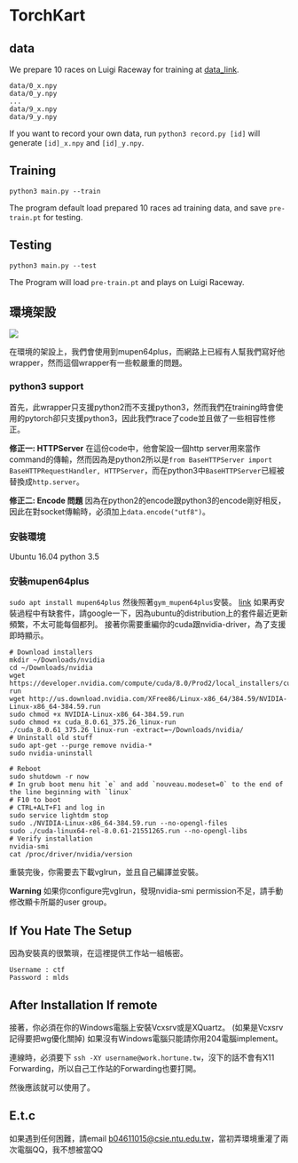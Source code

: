 # TorchKart

data
----
We prepare 10 races on Luigi Raceway for training at [data_link](http://work.hortune.tw:8000/60_data).
```
data/0_x.npy
data/0_y.npy
...
data/9_x.npy
data/9_y.npy
```
If you want to record your own data, run ```python3 record.py [id]``` will generate ```[id]_x.npy``` and ```[id]_y.npy```.

Training
----
```
python3 main.py --train
```
The program default load prepared 10 races ad training data, and save ```pre-train.pt``` for testing.

Testing
----
```
python3 main.py --test
```
The Program will load ```pre-train.pt``` and plays on Luigi Raceway.

## 環境架設
![](https://i.imgur.com/vp1qTXY.jpg)

在環境的架設上，我們會使用到mupen64plus，而網路上已經有人幫我們寫好他wrapper，然而這個wrapper有一些較嚴重的問題。

### python3 support
首先，此wrapper只支援python2而不支援python3，然而我們在training時會使用的pytorch卻只支援python3，因此我們trace了code並且做了一些相容性修正。

**修正一: HTTPServer**
在這份code中，他會架設一個http server用來當作command的傳輸，然而因為是python2所以是`from BaseHTTPServer import BaseHTTPRequestHandler, HTTPServer`，而在python3中`BaseHTTPServer`已經被替換成`http.server`。

**修正二: Encode 問題**
因為在python2的encode跟python3的encode剛好相反，因此在對socket傳輸時，必須加上`data.encode("utf8")`。

### 安裝環境
Ubuntu 16.04
python 3.5

### 安裝mupen64plus
`sudo apt install mupen64plus`
然後照著`gym_mupen64plus`安裝。 [link](https://github.com/hortune/gym_mupen64plus.git)
如果再安裝過程中有缺套件，請google一下，因為ubuntu的distribution上的套件最近更新頻繁，不太可能每個都列。
接著你需要重編你的cuda跟nvidia-driver，為了支援即時顯示。

```
# Download installers
mkdir ~/Downloads/nvidia
cd ~/Downloads/nvidia
wget https://developer.nvidia.com/compute/cuda/8.0/Prod2/local_installers/cuda_8.0.61_375.26_linux-run
wget http://us.download.nvidia.com/XFree86/Linux-x86_64/384.59/NVIDIA-Linux-x86_64-384.59.run
sudo chmod +x NVIDIA-Linux-x86_64-384.59.run
sudo chmod +x cuda_8.0.61_375.26_linux-run
./cuda_8.0.61_375.26_linux-run -extract=~/Downloads/nvidia/
# Uninstall old stuff
sudo apt-get --purge remove nvidia-*
sudo nvidia-uninstall

# Reboot
sudo shutdown -r now
# In grub boot menu hit `e` and add `nouveau.modeset=0` to the end of the line beginning with `linux`
# F10 to boot
# CTRL+ALT+F1 and log in
sudo service lightdm stop
sudo ./NVIDIA-Linux-x86_64-384.59.run --no-opengl-files
sudo ./cuda-linux64-rel-8.0.61-21551265.run --no-opengl-libs
# Verify installation
nvidia-smi
cat /proc/driver/nvidia/version
```

重裝完後，你需要去下載vglrun，並且自己編譯並安裝。

**Warning**
如果你configure完vglrun，發現nvidia-smi permission不足，請手動修改顯卡所屬的user group。


## If You Hate The Setup
因為安裝真的很繁瑣，在這裡提供工作站一組帳密。
```
Username : ctf
Password : mlds
```

## After Installation If remote
接著，你必須在你的Windows電腦上安裝Vcxsrv或是XQuartz。 (如果是Vcxsrv 記得要把wg優化關掉)
如果沒有Windows電腦只能請你用204電腦implement。

連線時，必須要下 `ssh -XY username@work.hortune.tw`，沒下的話不會有X11 Forwarding，所以自己工作站的Forwarding也要打開。

然後應該就可以使用了。

## E.t.c
如果遇到任何困難，請email b04611015@csie.ntu.edu.tw，當初弄環境重灌了兩次電腦QQ，我不想被當QQ
